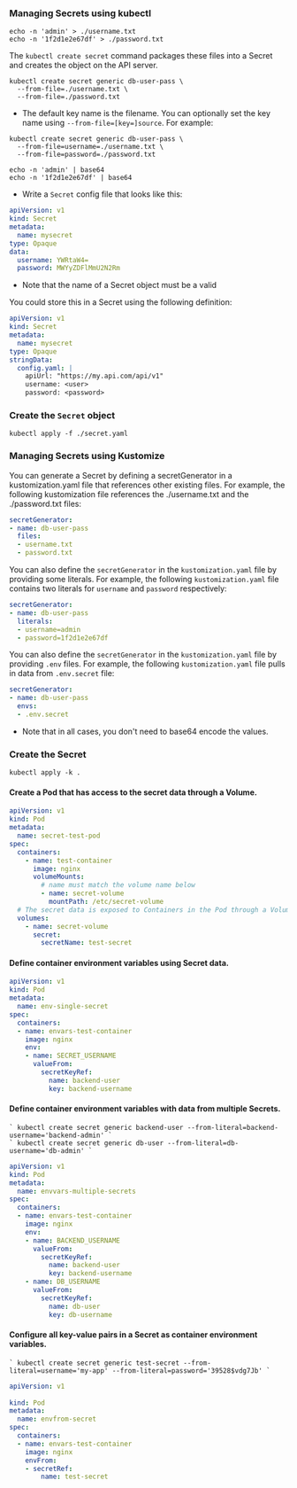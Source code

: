 ### Managing Secrets using kubectl

```shell
echo -n 'admin' > ./username.txt
echo -n '1f2d1e2e67df' > ./password.txt
```


The `kubectl create secret` command packages these files into a Secret and creates
the object on the API server.

```shell
kubectl create secret generic db-user-pass \
  --from-file=./username.txt \
  --from-file=./password.txt
```

* The default key name is the filename. You can optionally set the key name using
`--from-file=[key=]source`. For example:

```shell
kubectl create secret generic db-user-pass \
  --from-file=username=./username.txt \
  --from-file=password=./password.txt
```

```shell
echo -n 'admin' | base64 
echo -n '1f2d1e2e67df' | base64
```

* Write a `Secret` config file that looks like this:

```yaml
apiVersion: v1
kind: Secret
metadata:
  name: mysecret
type: Opaque
data:
  username: YWRtaW4=
  password: MWYyZDFlMmU2N2Rm
```

* Note that the name of a Secret object must be a valid

You could store this in a Secret using the following definition:

```yaml
apiVersion: v1
kind: Secret
metadata:
  name: mysecret
type: Opaque
stringData:
  config.yaml: |
    apiUrl: "https://my.api.com/api/v1"
    username: <user>
    password: <password>
```

### Create the `Secret` object

```shell
kubectl apply -f ./secret.yaml
```


### Managing Secrets using Kustomize

You can generate a Secret by defining a secretGenerator in a kustomization.yaml file that references other existing files. For example, the following kustomization file references the ./username.txt and the ./password.txt files:

```yaml
secretGenerator:
- name: db-user-pass
  files:
  - username.txt
  - password.txt
```

You can also define the `secretGenerator` in the `kustomization.yaml`
file by providing some literals.
For example, the following `kustomization.yaml` file contains two literals
for `username` and `password` respectively:

```yaml
secretGenerator:
- name: db-user-pass
  literals:
  - username=admin
  - password=1f2d1e2e67df
```

You can also define the `secretGenerator` in the `kustomization.yaml`
file by providing `.env` files.
For example, the following `kustomization.yaml` file pulls in data from
`.env.secret` file:

```yaml
secretGenerator:
- name: db-user-pass
  envs:
  - .env.secret
```

* Note that in all cases, you don't need to base64 encode the values.

### Create the Secret

```shell
kubectl apply -k .
```

#### Create a Pod that has access to the secret data through a Volume.

```yaml
apiVersion: v1
kind: Pod
metadata:
  name: secret-test-pod
spec:
  containers:
    - name: test-container
      image: nginx
      volumeMounts:
        # name must match the volume name below
        - name: secret-volume
          mountPath: /etc/secret-volume
  # The secret data is exposed to Containers in the Pod through a Volume.
  volumes:
    - name: secret-volume
      secret:
        secretName: test-secret
```

#### Define container environment variables using Secret data.

```yaml
apiVersion: v1   
kind: Pod   
metadata:   
  name: env-single-secret   
spec:   
  containers:   
  - name: envars-test-container   
    image: nginx   
    env:   
    - name: SECRET_USERNAME   
      valueFrom: 
        secretKeyRef:  
          name: backend-user
          key: backend-username
```
#### Define container environment variables with data from multiple Secrets.

```shell
` kubectl create secret generic backend-user --from-literal=backend-username='backend-admin' `
` kubectl create secret generic db-user --from-literal=db-username='db-admin' `
```

```yaml
apiVersion: v1   
kind: Pod   
metadata:   
  name: envvars-multiple-secrets   
spec:   
  containers:   
  - name: envars-test-container   
    image: nginx   
    env:   
    - name: BACKEND_USERNAME   
      valueFrom:   
        secretKeyRef:   
          name: backend-user   
          key: backend-username   
    - name: DB_USERNAME   
      valueFrom:   
        secretKeyRef:   
          name: db-user   
          key: db-username
```

#### Configure all key-value pairs in a Secret as container environment variables.

```shell
` kubectl create secret generic test-secret --from-literal=username='my-app' --from-literal=password='39528$vdg7Jb' `
```

```yaml
apiVersion: v1
    
kind: Pod    
metadata:    
  name: envfrom-secret    
spec:    
  containers:    
  - name: envars-test-container    
    image: nginx    
    envFrom:    
    - secretRef:    
        name: test-secret    
```